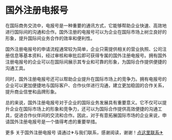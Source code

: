 # 国外注册电报号

在国际商务交流中，电报号是一种重要的通讯方式，它能够帮助企业快速、高效地进行国际间的沟通和合作。国外注册的电报号可以为企业在国际市场上树立良好的形象，提升国际间业务合作的效率和便利性。

国外注册电报号的申请流程通常较为简单，企业只需提供相关的营业执照、公司注册信息等基本资料，经过审核和审批后即可获得专属的国外注册电报号。拥有国外注册电报号的企业可以在国际间展示其专业和可靠的形象，为国际合作提供便捷的沟通工具。

同时，国外注册电报号还可以帮助企业提升在国际市场上的竞争力。拥有电报号的企业可以更加便捷地与国际客户、合作伙伴进行沟通，建立更加稳固的合作关系，提升商业信誉和品牌形象。

总的来说，国外注册电报号对于企业的国际业务发展具有重要意义。它不仅可以提升企业在国际市场上的形象和竞争力，还可以为国际合作提供高效便捷的沟通工具，促进合作伙伴间的交流和合作。因此，对于有意拓展国际市场的企业来说，申请国外注册电报号是一个值得考虑的重要举措。

更多 关于国外注册电报号 请通过✈与我们联系，感谢阅读，谢谢！[点这里联系✈](https://w.k02.cc)